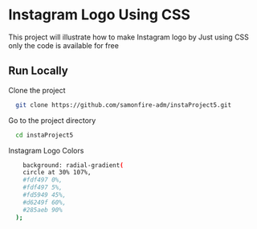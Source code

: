 
# Instagram Logo Using CSS

This project will illustrate how to make Instagram logo by Just using CSS only the code is available for free 




## Run Locally

Clone the project

```bash
  git clone https://github.com/samonfire-adm/instaProject5.git
```

Go to the project directory

```bash
  cd instaProject5
```

Instagram Logo Colors 
```bash
    background: radial-gradient(
    circle at 30% 107%,
    #fdf497 0%,
    #fdf497 5%,
    #fd5949 45%,
    #d6249f 60%,
    #285aeb 90%
  );
```

